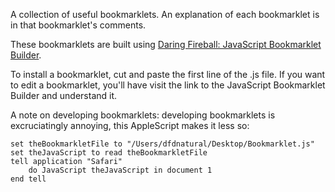 A collection of useful bookmarklets. An explanation of each bookmarklet is in that bookmarklet's comments.

These bookmarklets are built using [Daring Fireball: JavaScript Bookmarklet Builder](http://daringfireball.net/2007/03/javascript_bookmarklet_builder).

To install a bookmarklet, cut and paste the first line of the .js file. If you want to edit a bookmarklet, you'll have visit the link to the JavaScript Bookmarklet Builder and understand it.

A note on developing bookmarklets: developing bookmarklets is excruciatingly annoying, this AppleScript makes it less so:

	set theBookmarkletFile to "/Users/dfdnatural/Desktop/Bookmarklet.js"	
	set theJavaScript to read theBookmarkletFile	
	tell application "Safari"
		do JavaScript theJavaScript in document 1
	end tell
	 